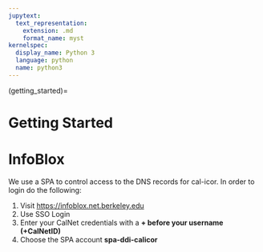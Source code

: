 ```yaml
---
jupytext:
  text_representation:
    extension: .md
    format_name: myst
kernelspec:
  display_name: Python 3
  language: python
  name: python3
---
```


(getting_started)=

# Getting Started

# InfoBlox
  We use a SPA to control access to the DNS records for cal-icor. In order to login do the following:
  1. Visit https://infoblox.net.berkeley.edu
  2. Use SSO Login
  3. Enter your CalNet credentials with a **+ before your username (+CalNetID)**
  4. Choose the SPA account **spa-ddi-calicor**
